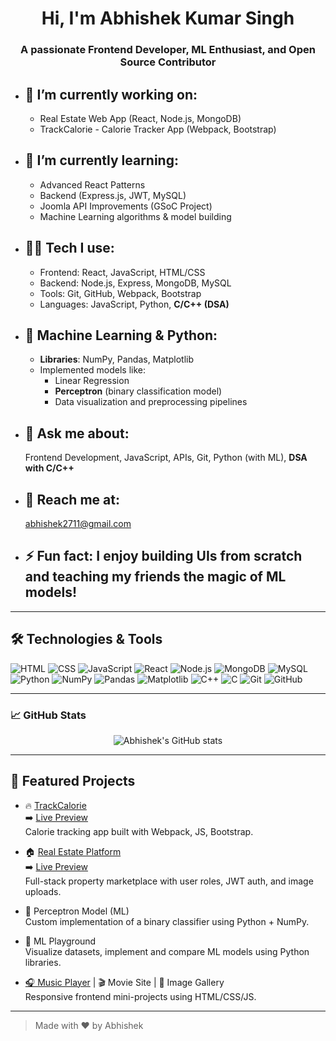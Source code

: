<h1 align="center">Hi, I'm Abhishek Kumar Singh</h1>
<h3 align="center">A passionate Frontend Developer, ML Enthusiast, and Open Source Contributor</h3>

- ## 🔭 I’m currently working on:  
  - Real Estate Web App (React, Node.js, MongoDB)  
  - TrackCalorie - Calorie Tracker App (Webpack, Bootstrap)

- ## 📖 I’m currently learning:  
  - Advanced React Patterns  
  - Backend (Express.js, JWT, MySQL)  
  - Joomla API Improvements (GSoC Project)  
  - Machine Learning algorithms & model building

- ## 👨‍💻 Tech I use:  
  - Frontend: React, JavaScript, HTML/CSS  
  - Backend: Node.js, Express, MongoDB, MySQL  
  - Tools: Git, GitHub, Webpack, Bootstrap  
  - Languages: JavaScript, Python, **C/C++ (DSA)**

- ## 🧠 Machine Learning & Python:  
  - **Libraries**: NumPy, Pandas, Matplotlib  
  - Implemented models like:  
    - Linear Regression  
    - **Perceptron** (binary classification model)  
    - Data visualization and preprocessing pipelines  

- ## 💭 Ask me about:  
  Frontend Development, JavaScript, APIs, Git, Python (with ML), **DSA with C/C++**

- ## 📌 Reach me at:  
  [abhishek2711@gmail.com](mailto:abhishek2711.dev@gmail.com)

- ## ⚡ Fun fact: I enjoy building UIs from scratch and teaching my friends the magic of ML models!

---

## 🛠️ Technologies & Tools

![HTML](https://img.shields.io/badge/-HTML5-E34F26?style=flat&logo=html5&logoColor=white)
![CSS](https://img.shields.io/badge/-CSS3-1572B6?style=flat&logo=css3)
![JavaScript](https://img.shields.io/badge/-JavaScript-F7DF1E?style=flat&logo=javascript&logoColor=black)
![React](https://img.shields.io/badge/-React-61DAFB?style=flat&logo=react)
![Node.js](https://img.shields.io/badge/-Node.js-339933?style=flat&logo=node.js&logoColor=white)
![MongoDB](https://img.shields.io/badge/-MongoDB-47A248?style=flat&logo=mongodb)
![MySQL](https://img.shields.io/badge/-MySQL-4479A1?style=flat&logo=mysql)
![Python](https://img.shields.io/badge/-Python-3776AB?style=flat&logo=python&logoColor=white)
![NumPy](https://img.shields.io/badge/-NumPy-013243?style=flat&logo=numpy)
![Pandas](https://img.shields.io/badge/-Pandas-150458?style=flat&logo=pandas)
![Matplotlib](https://img.shields.io/badge/-Matplotlib-20639B?style=flat&logo=plotly)
![C++](https://img.shields.io/badge/-C++-00599C?style=flat&logo=c%2B%2B)
![C](https://img.shields.io/badge/-C-00599C?style=flat&logo=c%2B%2B)
![Git](https://img.shields.io/badge/-Git-F05032?style=flat&logo=git)
![GitHub](https://img.shields.io/badge/-GitHub-181717?style=flat&logo=github)

---

### 📈 GitHub Stats

<p align="center">
  <img src="https://github-readme-stats.vercel.app/api?username=Abhisp2711&show_icons=true&theme=radical" alt="Abhishek's GitHub stats" />
</p>

---

## 🚀 Featured Projects

- 🔥 [TrackCalorie](https://github.com/Abhisp2711/trackcalorie-webpack)
<br>➡️  [Live Preview](https://trackcalorie2.netlify.app/) <br>
  Calorie tracking app built with Webpack, JS, Bootstrap.

- 🏠 [Real Estate Platform](https://github.com/Abhisp2711/frontend-real-estate) 
<br>➡️  [Live Preview](https://real-estate-site-prsunet.netlify.app/)   
  Full-stack property marketplace with user roles, JWT auth, and image uploads.

- 🤖 Perceptron Model (ML)  
  Custom implementation of a binary classifier using Python + NumPy.

- 🧪 ML Playground  
  Visualize datasets, implement and compare ML models using Python libraries.

- [🎧 Music Player](https://musicoplayer.netlify.app/) | 🎬 Movie Site | 🎨 Image Gallery  
  Responsive frontend mini-projects using HTML/CSS/JS.

---

> Made with ❤️ by Abhishek
